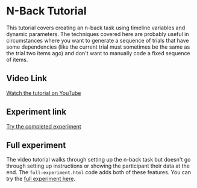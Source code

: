 # N-Back Tutorial

This tutorial covers creating an n-back task using timeline variables and dynamic parameters. The techniques covered here are probably useful in circumstances where you want to generate a sequence of trials that have some dependencies (like the current trial must sometimes be the same as the trial two items ago) and don't want to manually code a fixed sequence of items.

## Video Link

[Watch the tutorial on YouTube](https://youtu.be/fYKaKTvybCI)

## Experiment link

[Try the completed experiment](https://jspsych.github.io/tutorials/n-back/)

## Full experiment

The video tutorial walks through setting up the n-back task but doesn't go through setting up instructions or showing the participant their data at the end. The `full-experiment.html` code adds both of these features. You can try the [full experiment here](https://jspsych.github.io/tutorials/n-back/full-experiment.html).
